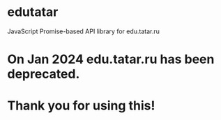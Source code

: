 # edutatar
JavaScript Promise-based API library for edu.tatar.ru

# On Jan 2024 edu.tatar.ru has been deprecated.
# Thank you for using this!
